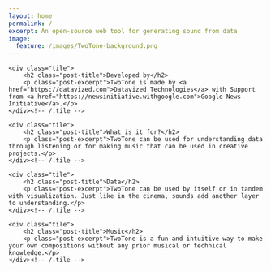 ```yaml
---
layout: home
permalink: /
excerpt: An open-source web tool for generating sound from data
image:
  feature: /images/TwoTone-background.png
---
```

<!--
## Developed by

TwoTone is made by [Datavized Technologies](https://datavized.com) with Support from [Google News Initiative](https://newsinitiative.withgoogle.com).

## What is it for?

TwoTone can be used for understanding data through listening or for making music that can be used in creative projects.

## Data

TwoTone can be used by itself or in tandem with visualization. Just like in the cinema, sounds add another layer to understanding.

## Music

TwoTone is a fun and intuitive way to make your own compositions without any prior musical or technical knowledge.
-->
<div class="tiles home-tiles">

	<div class="tile">
		<h2 class="post-title">Developed by</h2>
		<p class="post-excerpt">TwoTone is made by <a href="https://datavized.com">Datavized Technologies</a> with Support from <a href="https://newsinitiative.withgoogle.com">Google News Initiative</a>.</p>
	</div><!-- /.tile -->

	<div class="tile">
		<h2 class="post-title">What is it for?</h2>
		<p class="post-excerpt">TwoTone can be used for understanding data through listening or for making music that can be used in creative projects.</p>
	</div><!-- /.tile -->

	<div class="tile">
		<h2 class="post-title">Data</h2>
		<p class="post-excerpt">TwoTone can be used by itself or in tandem with visualization. Just like in the cinema, sounds add another layer to understanding.</p>
	</div><!-- /.tile -->

	<div class="tile">
		<h2 class="post-title">Music</h2>
		<p class="post-excerpt">TwoTone is a fun and intuitive way to make your own compositions without any prior musical or technical knowledge.</p>
	</div><!-- /.tile -->

</div><!-- /.tiles -->
